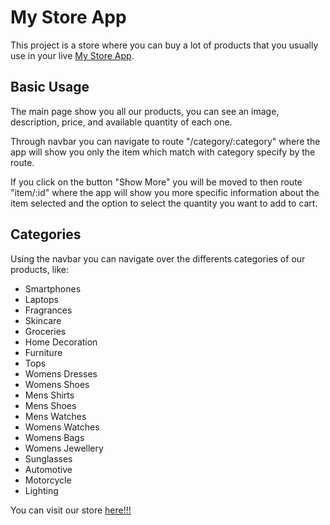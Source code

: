 # My Store App

This project is a store where you can buy a lot of products that you usually use in your live [My Store App](https://github.com/alonpoh92/CoderHouse-ReactJS).

## Basic Usage

The main page show you all our products, you can see an image, description, price, and available quantity of each one.

Through navbar you can navigate to route "/category/:category" where the app will show you only the item which match with category specify by the route.

If you click on the button "Show More" you will be moved to then route "item/:id" where the app will show you more specific information about the item selected and the option to select the quantity you want to add to cart.

## Categories

Using the navbar you can navigate over the differents categories of our products, like:

- Smartphones
- Laptops
- Fragrances
- Skincare
- Groceries
- Home Decoration
- Furniture
- Tops
- Womens Dresses
- Womens Shoes
- Mens Shirts
- Mens Shoes
- Mens Watches
- Womens Watches
- Womens Bags
- Womens Jewellery
- Sunglasses
- Automotive
- Motorcycle
- Lighting

You can visit our store [here!!!](https://coder-house-react-js.vercel.app/)